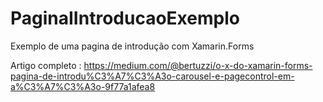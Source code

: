 # PaginaIIntroducaoExemplo
Exemplo de uma pagina de introdução com Xamarin.Forms

Artigo completo : https://medium.com/@bertuzzi/o-x-do-xamarin-forms-pagina-de-introdu%C3%A7%C3%A3o-carousel-e-pagecontrol-em-a%C3%A7%C3%A3o-9f77a1afea8
